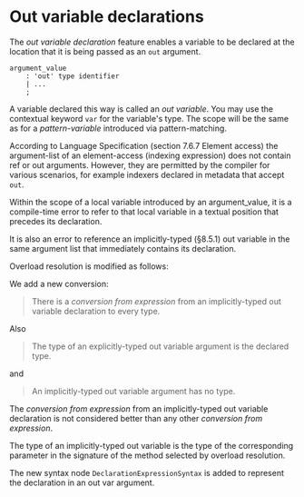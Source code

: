 # Out variable declarations

The *out variable declaration* feature enables a variable to be declared at the location that it is being passed as an `out` argument.

```antlr
argument_value
    : 'out' type identifier
    | ...
    ;
```

A variable declared this way is called an *out variable*. You may use the contextual keyword `var` for the variable's type. The scope will be the same as for a *pattern-variable* introduced via pattern-matching.

According to Language Specification (section 7.6.7 Element access) the argument-list of an element-access (indexing expression) does not contain ref or out arguments. However, they are permitted by the compiler for various scenarios, for example indexers declared in metadata that accept `out`.

Within the scope of a local variable introduced by an argument_value, it is a compile-time error to refer to that local variable in a textual position that precedes its declaration.

It is also an error to reference an implicitly-typed (§8.5.1) out variable in the same argument list that immediately contains its declaration.

Overload resolution is modified as follows:

We add a new conversion:

> There is a *conversion from expression* from an implicitly-typed out variable declaration to every type.

Also

> The type of an explicitly-typed out variable argument is the declared type.

and

> An implicitly-typed out variable argument has no type.

The *conversion from expression* from an implicitly-typed out variable declaration is not considered better than any other *conversion from expression*.

The type of an implicitly-typed out variable is the type of the corresponding parameter in the signature of the method selected by overload resolution.

The new syntax node `DeclarationExpressionSyntax` is added to represent the declaration in an out var argument.
